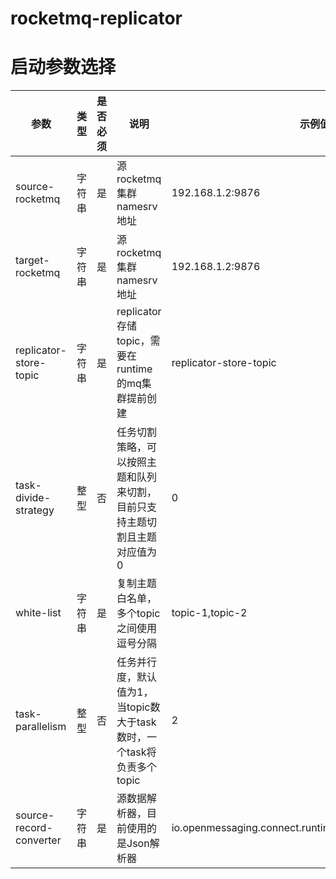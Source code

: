 # rocketmq-replicator

# 启动参数选择

参数 | 类型 |是否必须 |说明|示例值
---|---|---|---|---|
source-rocketmq | 字符串 | 是 | 源rocketmq集群namesrv地址 | 192.168.1.2:9876 |
target-rocketmq | 字符串 | 是 | 源rocketmq集群namesrv地址 | 192.168.1.2:9876 |
replicator-store-topic | 字符串 | 是 | replicator存储topic，需要在runtime的mq集群提前创建 | replicator-store-topic |
task-divide-strategy | 整型 | 否 | 任务切割策略，可以按照主题和队列来切割，目前只支持主题切割且主题对应值为0 | 0 |
white-list | 字符串 | 是 | 复制主题白名单，多个topic之间使用逗号分隔 | topic-1,topic-2 |
task-parallelism | 整型 | 否 | 任务并行度，默认值为1，当topic数大于task数时，一个task将负责多个topic | 2 |
source-record-converter | 字符串 | 是 | 源数据解析器，目前使用的是Json解析器 | io.openmessaging.connect.runtime.converter.JsonConverter |